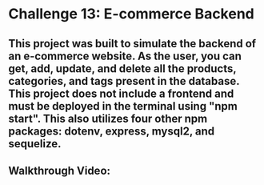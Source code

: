 # Challenge 13: E-commerce Backend

## This project was built to simulate the backend of an e-commerce website. As the user, you can get, add, update, and delete all the products, categories, and tags present in the database. This project does not include a frontend and must be deployed in the terminal using "npm start". This also utilizes four other npm packages: dotenv, express, mysql2, and sequelize. 

## Walkthrough Video: 
